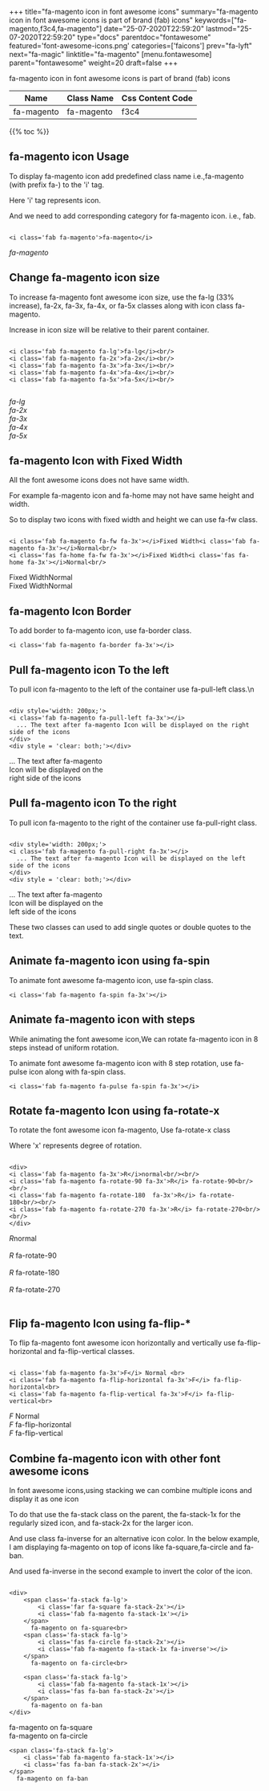 +++
title="fa-magento icon in font awesome icons"
summary="fa-magento icon in font awesome icons is part of brand (fab) icons"
keywords=["fa-magento,f3c4,fa-magento"]
date="25-07-2020T22:59:20"
lastmod="25-07-2020T22:59:20"
type="docs"
parentdoc="fontawesome"
featured='font-awesome-icons.png'
categories=['faicons']
prev="fa-lyft"
next="fa-magic"
linktitle="fa-magento"
[menu.fontawesome]
parent="fontawesome"
weight=20
draft=false
+++


fa-magento icon in font awesome icons is part of brand (fab) icons

<div class='table-responsive'><table class='table'><thead><tr><th>Name</th><th>Class Name</th><th>Css Content Code</th></tr></thead><tbody><tr><td>fa-magento</td><td>fa-magento</td><td>f3c4</td></tr></tbody></table></div>


{{% toc %}}


## fa-magento icon Usage

To display fa-magento icon add predefined class name i.e.,fa-magento (with prefix fa-) to the 'i' tag.

Here 'i' tag represents icon.

And we need to add corresponding category for fa-magento icon. i.e., fab.


```

<i class='fab fa-magento'>fa-magento</i>
```

<i class='fab fa-magento'>fa-magento</i>




## Change fa-magento icon size
To increase fa-magento font awesome icon size, use the fa-lg (33% increase), fa-2x, fa-3x, fa-4x, or fa-5x classes along with icon class fa-magento.

Increase in icon size will be relative to their parent container. 

```

<i class='fab fa-magento fa-lg'>fa-lg</i><br/>
<i class='fab fa-magento fa-2x'>fa-2x</i><br/>
<i class='fab fa-magento fa-3x'>fa-3x</i><br/>
<i class='fab fa-magento fa-4x'>fa-4x</i><br/>
<i class='fab fa-magento fa-5x'>fa-5x</i><br/>
            
```

<i class='fab fa-magento fa-lg'>fa-lg</i><br/>
<i class='fab fa-magento fa-2x'>fa-2x</i><br/>
<i class='fab fa-magento fa-3x'>fa-3x</i><br/>
<i class='fab fa-magento fa-4x'>fa-4x</i><br/>
<i class='fab fa-magento fa-5x'>fa-5x</i><br/>
            



## fa-magento Icon with Fixed Width 

All the font awesome icons does not have same width.

For example fa-magento icon and fa-home may not have same height and width.

So to display two icons with fixed width and height we can use fa-fw class.


```

<i class='fab fa-magento fa-fw fa-3x'></i>Fixed Width<i class='fab fa-magento fa-3x'></i>Normal<br/>
<i class='fas fa-home fa-fw fa-3x'></i>Fixed Width<i class='fas fa-home fa-3x'></i>Normal<br/>
```

<i class='fab fa-magento fa-fw fa-3x'></i>Fixed Width<i class='fab fa-magento fa-3x'></i>Normal<br/>
<i class='fas fa-home fa-fw fa-3x'></i>Fixed Width<i class='fas fa-home fa-3x'></i>Normal<br/>



## fa-magento Icon Border 

To add border to fa-magento icon, use fa-border class.


```
<i class='fab fa-magento fa-border fa-3x'></i>

```
<i class='fab fa-magento fa-border fa-3x'></i>





## Pull fa-magento icon To the left

To pull icon fa-magento to the left of the container use fa-pull-left class.\n

```

<div style='width: 200px;'>
<i class='fab fa-magento fa-pull-left fa-3x'></i>
  ... The text after fa-magento Icon will be displayed on the right side of the icons
</div>
<div style = 'clear: both;'></div>
```

<div style='width: 200px;'>
<i class='fab fa-magento fa-pull-left fa-3x'></i>
  ... The text after fa-magento Icon will be displayed on the right side of the icons
</div>
<div style = 'clear: both;'></div>




## Pull fa-magento icon To the right
To pull icon fa-magento to the right of the container use fa-pull-right class.

```

<div style='width: 200px;'>
<i class='fab fa-magento fa-pull-right fa-3x'></i>
  ... The text after fa-magento Icon will be displayed on the left side of the icons
</div>
<div style = 'clear: both;'></div>
```

<div style='width: 200px;'>
<i class='fab fa-magento fa-pull-right fa-3x'></i>
  ... The text after fa-magento Icon will be displayed on the left side of the icons
</div>
<div style = 'clear: both;'></div>

These two classes can used to add single quotes or double quotes to the text.


## Animate fa-magento icon using fa-spin
To animate font awesome fa-magento icon, use fa-spin class.

```
<i class='fab fa-magento fa-spin fa-3x'></i>
```
<i class='fab fa-magento fa-spin fa-3x'></i>




## Animate fa-magento icon with steps
While animating the font awesome icon,We can rotate fa-magento icon in 8 steps instead of uniform rotation.

To animate font awesome fa-magento icon with 8 step rotation, use fa-pulse icon along with fa-spin class.


```
<i class='fab fa-magento fa-pulse fa-spin fa-3x'></i>

```
<i class='fab fa-magento fa-pulse fa-spin fa-3x'></i>





## Rotate fa-magento Icon using fa-rotate-x
To rotate the font awesome icon fa-magento, Use fa-rotate-x class

Where 'x' represents degree of rotation.


```

<div>
<i class='fab fa-magento fa-3x'>R</i>normal<br/><br/>
<i class='fab fa-magento fa-rotate-90 fa-3x'>R</i> fa-rotate-90<br/><br/> 
<i class='fab fa-magento fa-rotate-180  fa-3x'>R</i> fa-rotate-180<br/><br/> 
<i class='fab fa-magento fa-rotate-270 fa-3x'>R</i> fa-rotate-270<br/><br/>
</div>
```

<div>
<i class='fab fa-magento fa-3x'>R</i>normal<br/><br/>
<i class='fab fa-magento fa-rotate-90 fa-3x'>R</i> fa-rotate-90<br/><br/> 
<i class='fab fa-magento fa-rotate-180  fa-3x'>R</i> fa-rotate-180<br/><br/> 
<i class='fab fa-magento fa-rotate-270 fa-3x'>R</i> fa-rotate-270<br/><br/>
</div>




## Flip fa-magento Icon using fa-flip-*
To flip fa-magento font awesome icon horizontally and vertically use fa-flip-horizontal and fa-flip-vertical classes. 

```

<i class='fab fa-magento fa-3x'>F</i> Normal <br>
<i class='fab fa-magento fa-flip-horizontal fa-3x'>F</i> fa-flip-horizontal<br>
<i class='fab fa-magento fa-flip-vertical fa-3x'>F</i> fa-flip-vertical<br>
```

<i class='fab fa-magento fa-3x'>F</i> Normal <br>
<i class='fab fa-magento fa-flip-horizontal fa-3x'>F</i> fa-flip-horizontal<br>
<i class='fab fa-magento fa-flip-vertical fa-3x'>F</i> fa-flip-vertical<br>




## Combine fa-magento icon with other font awesome icons
In font awesome icons,using stacking we can combine multiple icons and display it as one icon 

To do that use the fa-stack class on the parent, the fa-stack-1x for the regularly sized icon, and fa-stack-2x for the larger icon.

And use class fa-inverse for an alternative icon color. 
In the below example, I am displaying fa-magento on top of icons like fa-square,fa-circle and fa-ban.

And used fa-inverse in the second example to invert the color of the icon.

```

<div>
    <span class='fa-stack fa-lg'>
        <i class='far fa-square fa-stack-2x'></i>
        <i class='fab fa-magento fa-stack-1x'></i>
    </span>
      fa-magento on fa-square<br>
    <span class='fa-stack fa-lg'>
        <i class='fas fa-circle fa-stack-2x'></i>
        <i class='fab fa-magento fa-stack-1x fa-inverse'></i>
    </span>
      fa-magento on fa-circle<br>

    <span class='fa-stack fa-lg'>
        <i class='fab fa-magento fa-stack-1x'></i>
        <i class='fas fa-ban fa-stack-2x'></i>
    </span>
      fa-magento on fa-ban
</div>
```

<div>
    <span class='fa-stack fa-lg'>
        <i class='far fa-square fa-stack-2x'></i>
        <i class='fab fa-magento fa-stack-1x'></i>
    </span>
      fa-magento on fa-square<br>
    <span class='fa-stack fa-lg'>
        <i class='fas fa-circle fa-stack-2x'></i>
        <i class='fab fa-magento fa-stack-1x fa-inverse'></i>
    </span>
      fa-magento on fa-circle<br>

    <span class='fa-stack fa-lg'>
        <i class='fab fa-magento fa-stack-1x'></i>
        <i class='fas fa-ban fa-stack-2x'></i>
    </span>
      fa-magento on fa-ban
</div>






